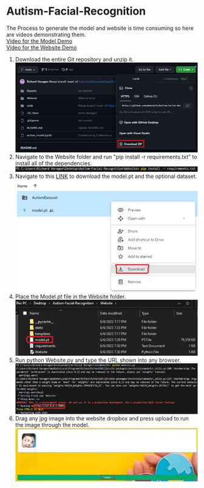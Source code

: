 # Autism-Facial-Recognition
The Process to generate the model and website is time consuming so here are videos demonstrating them. </br>
[Video for the Model Demo]() </br>
[Video for the Website Demo](https://youtu.be/8JzHdWFlOtc) </br>

1. Download the entire Git repository and unzip it.
![Download Zip](Reference_Images/Download.png)
2. Navigate to the Website folder and run "pip install -r requirements.txt" to install all of the dependencies.
![Dependencies](Reference_Images/Requirements.png)
3. Navigate to this [LINK](https://drive.google.com/drive/folders/1GUrhdvB0zFPIa0KqY1RM-vqybp0JzIlv?usp=sharing) to download the model.pt and the optional dataset.
![Download Model](Reference_Images/Model.png)
4. Place the Model.pt file in the Website folder.
![Download Model](Reference_Images/File.png)
5. Run python Website.py and type the URL shown into any browser.
![Download Model](Reference_Images/URL.png)
6. Drag any jpg image into the website dropbox and press upload to run the image through the model.
![Download Model](Reference_Images/Upload.png)